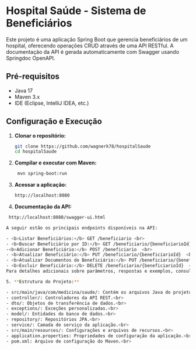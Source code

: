 # Hospital Saúde - Sistema de Beneficiários

Este projeto é uma aplicação Spring Boot que gerencia beneficiários de um hospital, oferecendo operações CRUD através de uma API RESTful. A documentação da API é gerada automaticamente com Swagger usando Springdoc OpenAPI.

## Pré-requisitos

- Java 17
- Maven 3.x
- IDE (Eclipse, IntelliJ IDEA, etc.)

## Configuração e Execução

1. **Clonar o repositório:**

   ```bash
   git clone https://github.com/wagnerk78/hospitalSaude
   cd hospitalSaude

2. **Compilar e executar com Maven:**

   ```bash
    mvn spring-boot:run


3. **Acessar a aplicação:**
   
      ```bash
      http://localhost:8080

4. **Documentação da API:**

  ```bash
   http://localhost:8080/swagger-ui.html

A seguir estão os principais endpoints disponíveis na API:

- <b>Listar Beneficiários:</b> GET /beneficiario <br>
- <b>Buscar Beneficiário por ID:</b> GET /beneficiario/{beneficiarioId}  <br>
-<b>Adicionar Beneficiário:</b> POST /beneficiario  <br>
- <b>Atualizar Beneficiário:</b> PUT /beneficiario/{beneficiarioId}  <br>
- <b>Atualizar Documentos do Beneficiário:</b> PUT /beneficiario/{beneficiarioId}/documentos  <br>
- <b>Excluir Beneficiário:</b> DELETE /beneficiario/{beneficiarioId}  <br>
Para detalhes adicionais sobre parâmetros, respostas e exemplos, consulte a documentação Swagger.  <br>

5. **Estrutura do Projeto:**

- src/main/java/com/medicina/saude/: Contém os arquivos Java do projeto.<br>
- controller/: Controladores da API REST.<br>
- dto/: Objetos de transferência de dados.<br>
- exceptions/: Exceções personalizadas.<br>
- model/: Entidades do banco de dados.<br>
- repository/: Repositórios JPA.<br>
- service/: Camada de serviço da aplicação.<br>
- src/main/resources/: Configurações e arquivos de recursos.<br>
- application.properties: Propriedades de configuração da aplicação.<br>
- pom.xml: Arquivo de configuração do Maven.<br>






  
